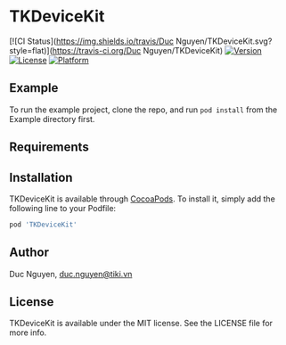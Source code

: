 # TKDeviceKit

[![CI Status](https://img.shields.io/travis/Duc Nguyen/TKDeviceKit.svg?style=flat)](https://travis-ci.org/Duc Nguyen/TKDeviceKit)
[![Version](https://img.shields.io/cocoapods/v/TKDeviceKit.svg?style=flat)](https://cocoapods.org/pods/TKDeviceKit)
[![License](https://img.shields.io/cocoapods/l/TKDeviceKit.svg?style=flat)](https://cocoapods.org/pods/TKDeviceKit)
[![Platform](https://img.shields.io/cocoapods/p/TKDeviceKit.svg?style=flat)](https://cocoapods.org/pods/TKDeviceKit)

## Example

To run the example project, clone the repo, and run `pod install` from the Example directory first.

## Requirements

## Installation

TKDeviceKit is available through [CocoaPods](https://cocoapods.org). To install
it, simply add the following line to your Podfile:

```ruby
pod 'TKDeviceKit'
```

## Author

Duc Nguyen, duc.nguyen@tiki.vn

## License

TKDeviceKit is available under the MIT license. See the LICENSE file for more info.
